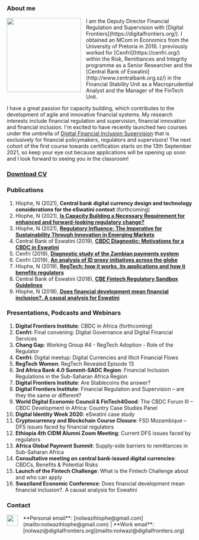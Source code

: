 ### **About me**
<dl>
<img src="LwaziMabhengu_01.jpg" style="border: 0pt none; margin-bottom: 1em; float: left; margin-right: 1em;" height="200">
<p style="text-align: left;">
</p>
</dl>
I am the Deputy Director Financial Regulation and Supervision with [Digital Frontiers](https://digitalfrontiers.org/). I obtained an MCom in Economics from the University of Pretoria in 2016. I previously worked for [Cenfri](https://cenfri.org/) within the Risk, Remittances and Integrity programme as a Senior Researcher and the [Central Bank of Eswatini](http://www.centralbank.org.sz/) in the Financial Stability Unit as a Macroprudential Analyst and the Manager of the FinTech Unit.

I have a great passion for capacity building, which contributes to the development of agile and innovative financial systems. My research interests include financial regulation and supervision, financial innovation and financial inclusion. I'm excited to have recently launched two courses under the umbrella of [Digital Financial Inclusion Supervision](https://dfis.digitalfrontiersinstitute.org/who-we-are/) that is exclusively for financial policymakers, regulators and supervisors! The next cohort of the first course towards certification starts on the 13th September 2021, so keep your eye out because applications will be opening up soon and I look forward to seeing you in the classroom!

### [**Download CV**](https://www.dropbox.com/s/adyje70ohuctg09/NolwaziHlophe_CV.pdf?dl=0)

### **Publications**
1. Hlophe, N (2021), **Central bank digital currency design and technology considerations for the eSwatini context** (forthcoming)
2. Hlophe, N (2021), [**Is Capacity Building a Necessary Requirement for enhanced and forward-looking regulatory change?**](https://issuu.com/digitalbankerafrica/docs/digital_banker_africa_spring_2021)
3. Hlophe, N (2021), [**Regulatory Influence: The Imperative for Sustainability Through Innovation in Emerging Markets**](https://regtechafrica.com/regetechafrica-magazine/) 
4. Central Bank of Eswatini (2019), [**CBDC Diagnostic: Motivations for a CBDC in Eswatini**](https://www.centralbank.org.sz/fintech/cbdc/CBE-Cenfri%20CBDC%20Diagnostic_Phase1%20(002).pdf)
5. Cenfri (2019), [**Diagnostic study of the Zambian payments system**](https://cenfri.org/publications/diagnostic-study-of-the-zambian-payments-system/)
6. Cenfri (2019), [**An analysis of ID proxy initiatives across the globe**](https://cenfri.org/publications/an-analysis-of-id-proxy-initiatives-across-the-globe/)
7. Hlophe, N (2019), [**RegTech: how it works, its applications and how it benefits regulators**](https://www.centralbank.org.sz/media/newsletter/docs/CENTRATALK_20180206.pdf)
8. Central Bank of Eswatini (2018), [**CBE Fintech Regulatory Sandbox Guidelines**](https://www.centralbank.org.sz/fintech/sandbox/)
9. Hlophe, N (2018), [**Does financial development mean financial inclusion?. A causal analysis for Eswatini**](https://www.african-review.com/view-paper.php?serial=20191102135807-759399)

### **Presentations, Podcasts and Webinars** 

1. **Digital Frontiers Institute**: CBDC in Africa (forthcoming)
2. **Cenfri**: Final convening: Digital Governance and Digital Financial Services 
3. **Chang Gap**: Working Group #4 - RegTech Adoption - Role of the Regulator
4. **Cenfri**: Digital meetup: Digital Currencies and Illicit Financial Flows
5. **RegTech Women**: RegTech Revealed Episode 13
6. **3rd Africa Bank 4.0 Summit-SADC Region**: Financial Inclusion Regulations in the Sub-Saharan Africa Region
7. **Digital Frontiers Institute**: Are Stablecoins the answer?
8. **Digital Frontiers Institute**: Financial Regulation and Supervision – are they the same or different?
9. **World Digital Economic Council & FinTech4Good**: The CBDC Forum III – CBDC Development in Africa: Country Case Studies Panel
10. **Digital Identity Week 2020**: eSwatini case study
11. **Cryptocurrency and Blockchain Course Closure**: FSD Mozambique – DFS issues faced by financial regulators
12. **Ethiopia  4th CIDM Alumni Zoom Meeting**: Current DFS issues faced by regulators
13. **Africa Global Payment Summit**: Supply-side barriers to remittances in Sub-Saharan Africa
14. **Consultative meeting on central bank-issued digital currencies**: CBDCs, Benefits & Potential Risks
15. **Launch of the Fintech Challenge**: What is the Fintech Challenge about and who can apply
16. **Swaziland Economic Conference**: Does financial development mean financial inclusion?. A causal analysis for Eswatini

### **Contact**
<dl>
<a href="https://www.linkedin.com/in/nolwazi-hlophe"> 
<img src="Linkedin-Circle-SM-Button.png" style="border: 0pt none; margin-bottom: 1em; float: left; margin-right: 1em;" width="30" height="30">
<p style="text-align: left;">
</p>
</a>
</dl>
**Personal email**: [nolwazihlophe@gmail.com](mailto:nolwazihlophe@gmail.com) | **Work email**: [nolwazi@digitalfrontiers.org](mailto:nolwazi@digitalfrontiers.org) 
